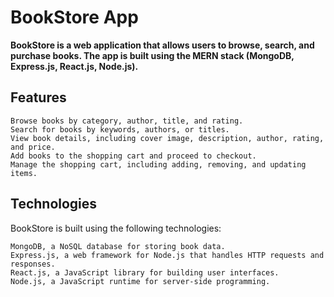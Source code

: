 # BookStore App

<b>BookStore is a web application that allows users to browse, search, and purchase books.
The app is built using the MERN stack (MongoDB, Express.js, React.js, Node.js).</b>

## Features

    Browse books by category, author, title, and rating.
    Search for books by keywords, authors, or titles.
    View book details, including cover image, description, author, rating, and price.
    Add books to the shopping cart and proceed to checkout.
    Manage the shopping cart, including adding, removing, and updating items.

## Technologies

BookStore is built using the following technologies:

    MongoDB, a NoSQL database for storing book data.
    Express.js, a web framework for Node.js that handles HTTP requests and responses.
    React.js, a JavaScript library for building user interfaces.
    Node.js, a JavaScript runtime for server-side programming.
